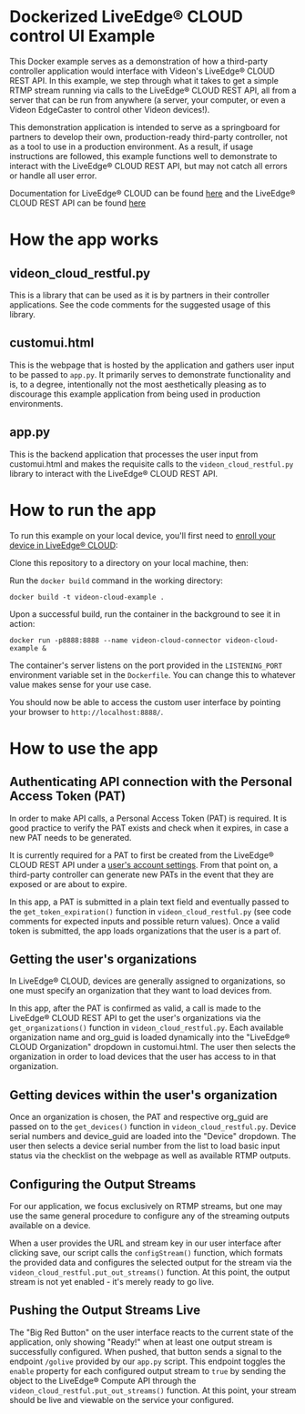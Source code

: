 # Dockerized LiveEdge® CLOUD control UI Example
This Docker example serves as a demonstration of how a third-party controller application would interface with Videon's LiveEdge® CLOUD REST API. In this example, we step through what it takes to get a simple RTMP stream running via calls to the LiveEdge® CLOUD REST API, all from a server that can be run from anywhere (a server, your computer, or even a Videon EdgeCaster to control other Videon devices!).

This demonstration application is intended to serve as a springboard for partners to develop their own, production-ready third-party controller, not as a tool to use in a production environment. As a result, if usage instructions are followed, this example functions well to demonstrate to interact with the LiveEdge® CLOUD REST API, but may not catch all errors or handle all user error.

Documentation for LiveEdge® CLOUD can be found [here](https://support.videonlabs.com/hc/en-us/categories/10950511072403-LiveEdge-Cloud) and the LiveEdge® CLOUD REST API can be found [here](https://api.videoncloud.com/v1/openapi/html)

# How the app works
## videon_cloud_restful.py
This is a library that can be used as it is by partners in their controller applications. See the code comments for the suggested usage of this library.
## customui.html
This is the webpage that is hosted by the application and gathers user input to be passed to `app.py`. It primarily serves to demonstrate functionality and is, to a degree, intentionally not the most aesthetically pleasing as to discourage this example application from being used in production environments.
## app.py
This is the backend application that processes the user input from customui.html and makes the requisite calls to the `videon_cloud_restful.py` library to interact with the LiveEdge® CLOUD REST API.

# How to run the app
To run this example on your local device, you'll first need to [enroll your device in LiveEdge® CLOUD](https://support.videonlabs.com/hc/en-us/articles/6004577224979-How-to-use-LiveEdge-Cloud):

Clone this repository to a directory on your local machine, then:

Run the `docker build` command in the working directory:

```
docker build -t videon-cloud-example .
```

Upon a successful build, run the container in the background to see it in action:

```
docker run -p8888:8888 --name videon-cloud-connector videon-cloud-example &
```

The container's server listens on the port provided in the `LISTENING_PORT` environment variable set in the `Dockerfile`. You can change this to whatever value makes sense for your use case. 

You should now be able to access the custom user interface by pointing your browser to `http://localhost:8888/`.

# How to use the app
## Authenticating API connection with the Personal Access Token (PAT)
In order to make API calls, a Personal Access Token (PAT) is required. It is good practice to verify the PAT exists and check when it expires, in case a new PAT needs to be generated.

It is currently required for a PAT to first be created from the LiveEdge® CLOUD REST API under a [user's account settings](https://videoncloud.com/account). From that point on, a third-party controller can generate new PATs in the event that they are exposed or are about to expire.

In this app, a PAT is submitted in a plain text field and eventually passed to the `get_token_expiration()` function in `videon_cloud_restful.py` (see code comments for expected inputs and possible return values). Once a valid token is submitted, the app loads organizations that the user is a part of.

## Getting the user's organizations
In LiveEdge® CLOUD, devices are generally assigned to organizations, so one must specify an organization that they want to load devices from.

In this app, after the PAT is confirmed as valid, a call is made to the LiveEdge® CLOUD REST API to get the user's organizations via the `get_organizations()` function in `videon_cloud_restful.py`. Each available organization name and org_guid is loaded dynamically into the "LiveEdge® CLOUD Organization" dropdown in customui.html. The user then selects the organization in order to load devices that the user has access to in that organization.

## Getting devices within the user's organization
Once an organization is chosen, the PAT and respective org_guid are passed on to the `get_devices()` function in `videon_cloud_restful.py`. Device serial numbers and device_guid are loaded into the "Device" dropdown. The user then selects a device serial number from the list to load basic input status via the checklist on the webpage as well as available RTMP outputs.

## Configuring the Output Streams
For our application, we focus exclusively on RTMP streams, but one may use the same general procedure to configure any of the streaming outputs available on a device. 

When a user provides the URL and stream key in our user interface after clicking save, our script calls the `configStream()` function, which formats the provided data and configures the selected output for the stream via the `videon_cloud_restful.put_out_streams()` function. At this point, the output stream is not yet enabled - it's merely ready to go live. 

## Pushing the Output Streams Live
The "Big Red Button" on the user interface reacts to the current state of the application, only showing "Ready!" when at least one output stream is successfully configured. When pushed, that button sends a signal to the endpoint `/golive` provided by our `app.py` script. This endpoint toggles the `enable` property for each configured output stream to `true` by sending the object to the LiveEdge® Compute API through the `videon_cloud_restful.put_out_streams()` function. At this point, your stream should be live and viewable on the service your configured.
